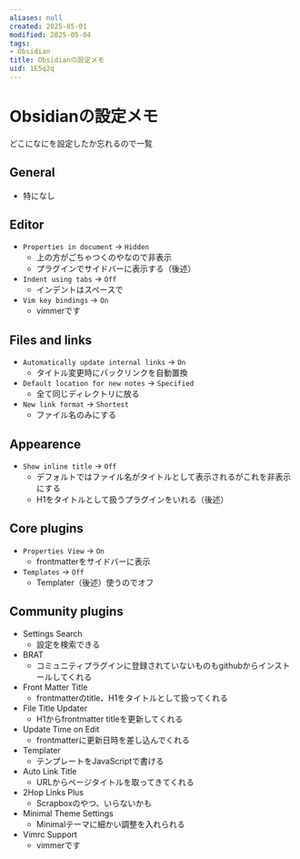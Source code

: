 ```yaml
---
aliases: null
created: 2025-05-01
modified: 2025-05-04
tags:
- Obsidian
title: Obsidianの設定メモ
uid: 1E5q2q
---
```


# Obsidianの設定メモ

どこになにを設定したか忘れるので一覧

## General

- 特になし

## Editor

- `Properties in document` -> `Hidden`
    - 上の方がごちゃつくのやなので非表示
    - プラグインでサイドバーに表示する（後述）
- `Indent using tabs` -> `Off`
    - インデントはスペースで
- `Vim key bindings` -> `On`
    - vimmerです

## Files and links

- `Automatically update internal links` -> `On`
    - タイトル変更時にバックリンクを自動置換
- `Default location for new notes` -> `Specified`
    - 全て同じディレクトリに放る
- `New link format` -> `Shortest`
    - ファイル名のみにする

## Appearence

- `Show inline title` -> `Off`
    - デフォルトではファイル名がタイトルとして表示されるがこれを非表示にする
    - H1をタイトルとして扱うプラグインをいれる（後述）

## Core plugins

- `Properties View` -> `On`
    - frontmatterをサイドバーに表示
- `Templates` -> `Off`
    - Templater（後述）使うのでオフ

## Community plugins

- Settings Search
    - 設定を検索できる
- BRAT
    - コミュニティプラグインに登録されていないものもgithubからインストールしてくれる
- Front Matter Title
    - frontmatterのtitle、H1をタイトルとして扱ってくれる
- File Title Updater
    - H1からfrontmatter titleを更新してくれる
- Update Time on Edit
    - frontmatterに更新日時を差し込んでくれる
- Templater
    - テンプレートをJavaScriptで書ける
- Auto Link Title
    - URLからページタイトルを取ってきてくれる
- 2Hop Links Plus
    - Scrapboxのやつ、いらないかも
- Minimal Theme Settings
    - Minimalテーマに細かい調整を入れられる
- Vimrc Support
    - vimmerです